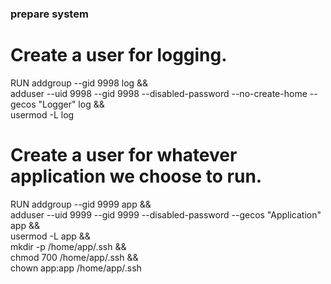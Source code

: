 ### prepare system
# Create a user for logging.
RUN addgroup --gid 9998 log && \
 adduser --uid 9998 --gid 9998 --disabled-password --no-create-home --gecos "Logger" log && \
 usermod -L log

# Create a user for whatever application we choose to run.
RUN addgroup --gid 9999 app && \
 adduser --uid 9999 --gid 9999 --disabled-password --gecos "Application" app && \
 usermod -L app && \
 mkdir -p /home/app/.ssh && \
 chmod 700 /home/app/.ssh && \
 chown app:app /home/app/.ssh
